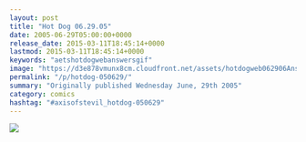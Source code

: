 ```yaml
---
layout: post
title: "Hot Dog 06.29.05"
date: 2005-06-29T05:00:00+0000
release_date: 2015-03-11T18:45:14+0000
lastmod: 2015-03-11T18:45:14+0000
keywords: "aetshotdogwebanswersgif"
image: "https://d3e878vmunx8cm.cloudfront.net/assets/hotdogweb062906Answers.gif"
permalink: "/p/hotdog-050629/"
summary: "Originally published Wednesday June, 29th 2005"
category: comics
hashtag: "#axisofstevil_hotdog-050629"
---
```


![](https://d3e878vmunx8cm.cloudfront.net/assets/hotdogweb062906Answers.gif)

